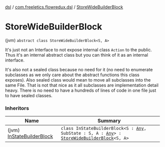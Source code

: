 [dsl](../index.md) / [com.freeletics.flowredux.dsl](index.md) / [StoreWideBuilderBlock](./-store-wide-builder-block.md)

# StoreWideBuilderBlock

(jvm) `abstract class StoreWideBuilderBlock<S, A>`

It's just not an Interface to not expose internal class `Action` to the public.
Thus it's an internal abstract class but you can think of it as an internal interface.

It's also not a sealed class because no need for it (no need to enumerate subclasses as
we only care about the abstract functions this class exposes).
Also sealed class would mean to move all subclasses into the same File.
That is not that nice as it all subclasses are implementation detail heavy.
There is no need to have a hundreds of lines of code in one file just to have sealed classes.

### Inheritors

| Name | Summary |
|---|---|
| (jvm) [InStateBuilderBlock](-in-state-builder-block/index.md) | `class InStateBuilderBlock<S : `[`Any`](https://kotlinlang.org/api/latest/jvm/stdlib/kotlin/-any/index.html)`, SubState : S, A : `[`Any`](https://kotlinlang.org/api/latest/jvm/stdlib/kotlin/-any/index.html)`> : `[`StoreWideBuilderBlock`](./-store-wide-builder-block.md)`<S, A>` |
